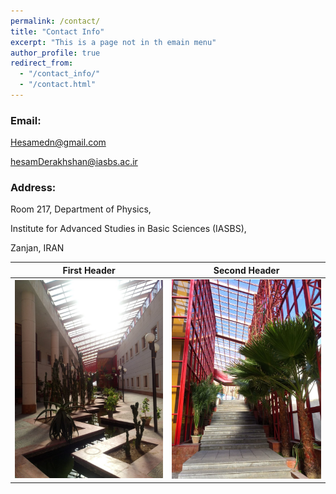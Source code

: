 ```yaml
---
permalink: /contact/
title: "Contact Info"
excerpt: "This is a page not in th emain menu"
author_profile: true
redirect_from: 
  - "/contact_info/"
  - "/contact.html"
---
```



### Email:

Hesamedn@gmail.com

hesamDerakhshan@iasbs.ac.ir

### Address:

Room 217, Department of Physics,

Institute for Advanced Studies in Basic Sciences (IASBS),

Zanjan, IRAN

| First Header  | Second Header |
| ------------- | ------------- |
|![Photo](https://raw.githubusercontent.com/hesamedn/hesamedn.github.io/master/images/photo7.jpeg)  |  ![Photo](https://raw.githubusercontent.com/hesamedn/hesamedn.github.io/master/images/photo6.jpeg)|


